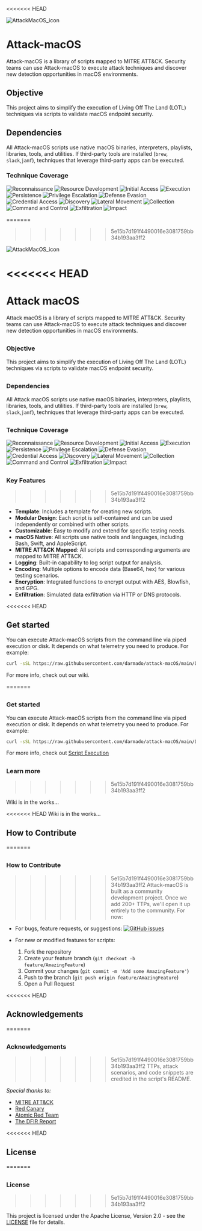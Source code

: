 
<<<<<<< HEAD

![AttackMacOS_icon](https://github.com/user-attachments/assets/dc7809ab-10bf-46d2-8daf-e706af8ed371)


# Attack-macOS
Attack-macOS is a library of scripts mapped to MITRE ATT&CK. Security teams can use Attack-macOS to execute attack techniques and discover new detection opportunities in macOS environments.
## Objective
This project aims to simplify the execution of Living Off The Land (LOTL) techniques via scripts to validate macOS endpoint security.

## Dependencies

All Attack-macOS scripts use native macOS binaries, interpreters, playlists, libraries, tools, and utilities. If third-party tools are installed (```brew```, ```slack```,```jamf```),  techniques that leverage third-party apps can be executed. 

### Technique Coverage
![Reconnaissance](https://img.shields.io/github/directory-file-count/darmado/attack-macOS/Reconnaissance?label=Reconnaissance&type=file)
![Resource Development](https://img.shields.io/github/directory-file-count/darmado/attack-macOS/Resource_Development?label=Resource%20Development&type=file)
![Initial Access](https://img.shields.io/github/directory-file-count/darmado/attack-macOS/Initial_Access?label=Initial%20Access&type=file)
![Execution](https://img.shields.io/github/directory-file-count/darmado/attack-macOS/Execution?label=Execution&type=file)
![Persistence](https://img.shields.io/github/directory-file-count/darmado/attack-macOS/Persistence?label=Persistence&type=file)
![Privilege Escalation](https://img.shields.io/github/directory-file-count/darmado/attack-macOS/Privilege_Escalation?label=Privilege%20Escalation&type=file)
![Defense Evasion](https://img.shields.io/github/directory-file-count/darmado/attack-macOS/Defense_Evasion?label=Defense%20Evasion&type=file)
![Credential Access](https://img.shields.io/github/directory-file-count/darmado/attack-macOS/Credential_Access?label=Credential%20Access&type=file)
![Discovery](https://img.shields.io/github/directory-file-count/darmado/attack-macOS/Discovery?label=Discovery&type=file)
![Lateral Movement](https://img.shields.io/github/directory-file-count/darmado/attack-macOS/Lateral_Movement?label=Lateral%20Movement&type=file)
![Collection](https://img.shields.io/github/directory-file-count/darmado/attack-macOS/Collection?label=Collection&type=file)
![Command and Control](https://img.shields.io/github/directory-file-count/darmado/attack-macOS/Command_and_Control?label=Command%20and%20Control&type=file)
![Exfiltration](https://img.shields.io/github/directory-file-count/darmado/attack-macOS/Exfiltration?label=Exfiltration&type=file)
![Impact](https://img.shields.io/github/directory-file-count/darmado/attack-macOS/Impact?label=Impact&type=file)




=======
>>>>>>> 5e15b7d191f4490016e3081759bb34b193aa3ff2

![AttackMacOS_icon](https://github.com/user-attachments/assets/dc7809ab-10bf-46d2-8daf-e706af8ed371)

<<<<<<< HEAD
=======

# Attack macOS
Attack macOS is a library of scripts mapped to MITRE ATT&CK. Security teams can use Attack-macOS to execute attack techniques and discover new detection opportunities in macOS environments.
##
### **Objective**
This project aims to simplify the execution of Living Off The Land (LOTL) techniques via scripts to validate macOS endpoint security.
</br>
##
### Dependencies

All Attack macOS scripts use native macOS binaries, interpreters, playlists, libraries, tools, and utilities. If third-party tools are installed (```brew```, ```slack```,```jamf```),  techniques that leverage third-party apps can be executed. 
##

### Technique Coverage
![Reconnaissance](https://img.shields.io/github/directory-file-count/darmado/attack-macOS/Reconnaissance?label=Reconnaissance&type=file)
![Resource Development](https://img.shields.io/github/directory-file-count/darmado/attack-macOS/Resource_Development?label=Resource%20Development&type=file)
![Initial Access](https://img.shields.io/github/directory-file-count/darmado/attack-macOS/Initial_Access?label=Initial%20Access&type=file)
![Execution](https://img.shields.io/github/directory-file-count/darmado/attack-macOS/Execution?label=Execution&type=file)
![Persistence](https://img.shields.io/github/directory-file-count/darmado/attack-macOS/Persistence?label=Persistence&type=file)
![Privilege Escalation](https://img.shields.io/github/directory-file-count/darmado/attack-macOS/Privilege_Escalation?label=Privilege%20Escalation&type=file)
![Defense Evasion](https://img.shields.io/github/directory-file-count/darmado/attack-macOS/Defense_Evasion?label=Defense%20Evasion&type=file)
![Credential Access](https://img.shields.io/github/directory-file-count/darmado/attack-macOS/Credential_Access?label=Credential%20Access&type=file)
![Discovery](https://img.shields.io/github/directory-file-count/darmado/attack-macOS/Discovery?label=Discovery&type=file)
![Lateral Movement](https://img.shields.io/github/directory-file-count/darmado/attack-macOS/Lateral_Movement?label=Lateral%20Movement&type=file)
![Collection](https://img.shields.io/github/directory-file-count/darmado/attack-macOS/Collection?label=Collection&type=file)
![Command and Control](https://img.shields.io/github/directory-file-count/darmado/attack-macOS/Command_and_Control?label=Command%20and%20Control&type=file)
![Exfiltration](https://img.shields.io/github/directory-file-count/darmado/attack-macOS/Exfiltration?label=Exfiltration&type=file)
![Impact](https://img.shields.io/github/directory-file-count/darmado/attack-macOS/Impact?label=Impact&type=file)

##


### Key Features

>>>>>>> 5e15b7d191f4490016e3081759bb34b193aa3ff2
- **Template**: Includes a template for creating new scripts.
- **Modular Design**: Each script is self-contained and can be used independently or combined with other scripts.
- **Customizable**: Easy to modify and extend for specific testing needs.
- **macOS Native**: All scripts use native tools and languages, including Bash, Swift, and AppleScript.
- **MITRE ATT&CK Mapped**: All scripts and corresponding arguments are mapped to MITRE ATT&CK.
- **Logging**: Built-in capability to log script output for analysis.
- **Encoding**: Multiple options to encode data (Base64, hex) for various testing scenarios.
- **Encryption**: Integrated functions to encrypt output with AES, Blowfish, and GPG.
- **Exfiltration**: Simulated data exfiltration via HTTP or DNS protocols.

<<<<<<< HEAD


## Get started

You can execute Attack-macOS scripts from the command line via piped execution or disk. It depends on what telemetry you need to produce. For example:

```sh
curl -sSL https://raw.githubusercontent.com/darmado/attack-macOS/main/Discovery/accounts.sh | sh -s -- --help
```
For more info, check out our wiki. 

=======
##

### Get started

You can execute Attack-macOS scripts from the command line via piped execution or disk. It depends on what telemetry you need to produce. For example:

```sh
curl -sSL https://raw.githubusercontent.com/darmado/attack-macOS/main/Discovery/accounts.sh | sh -s -- --help
```
For more info, check out [Script Execution](https://github.com/darmado/attack-macOS/wiki/Script-Execution.md) 
##

### Learn more
>>>>>>> 5e15b7d191f4490016e3081759bb34b193aa3ff2

Wiki is in the works...

<<<<<<< HEAD
Wiki is in the works...

## How to Contribute 

=======
##
### How to Contribute 

>>>>>>> 5e15b7d191f4490016e3081759bb34b193aa3ff2
Attack-macOS is built as a community development project. Once we add 200+ TTPs, we'll open it up entirely to the community. For now:

- For bugs, feature requests, or suggestions: 
  [![GitHub issues](https://img.shields.io/github/issues/yourusername/attack-macOS.svg)](https://github.com/darmado/attack-macOS/issues)

- For new or modified features for scripts:
  1. Fork the repository
  2. Create your feature branch (`git checkout -b feature/AmazingFeature`)
  3. Commit your changes (`git commit -m 'Add some AmazingFeature'`)
  4. Push to the branch (`git push origin feature/AmazingFeature`)
  5. Open a Pull Request

<<<<<<< HEAD
## Acknowledgements
=======
##

### Acknowledgements
>>>>>>> 5e15b7d191f4490016e3081759bb34b193aa3ff2
TTPs, attack scenarios, and code snippets are credited in the script's README.

*Special thanks to:*
- [MITRE ATT&CK ](https://twitter.com/mitreattack)
- [Red Canary ](https://twitter.com/redcanaryco)
- [Atomic Red Team](https://github.com/redcanaryco/atomic-red-team)
- [The DFIR Report](https://thedfirreport.com/)

<<<<<<< HEAD

## License
=======
##

### License
>>>>>>> 5e15b7d191f4490016e3081759bb34b193aa3ff2

This project is licensed under the Apache License, Version 2.0 - see the [LICENSE](LICENSE) file for details.


